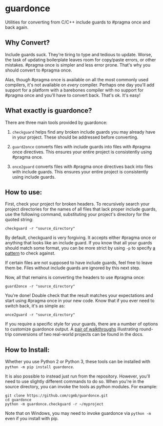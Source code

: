 guardonce
=========

Utilities for converting from C/C++ include guards to #pragma once and
back again.

## Why Convert?
Include guards suck. They're tiring to type and tedious to update. Worse, the
task of updating boilerplate leaves room for copy/paste errors, or other
mistakes. #pragma once is simpler and less error prone. That's why you should
convert to #pragma once.

Alas, though #pragma once is available on all the most commonly used
compilers, it's not available on _every_ compiler. Perhaps one day you'll add
support for a platform with a barebones compiler with no support for #pragma
once and you'll have to convert back. That's ok. It's easy!

## What exactly is guardonce?
There are three main tools provided by guardonce:

1. `checkguard` helps find any broken include guards you may already have in
your project. These should be addressed before converting.

2. `guard2once` converts files with include guards into files with #pragma
once directives. This ensures your entire project is consistently using #pragma
once.

3. `once2guard` converts files with #pragma once directives back into files
with include guards. This ensures your entire project is consistently using
include guards.

## How to use:
First, check your project for broken headers. To recursively search your
project directories for the names of all files that lack proper include guards,
use the following command, substituting your project's directory for the
quoted string:

`checkguard -r "source_directory"`

By default, checkguard is very forgiving. It accepts either #pragma once or
anything that looks like an include guard. If you know that all your guards
should match some format, you can be more strict by using `-p` to specify
[a pattern](docs/PatternLanguage.md) to check against.

If certain files are not supposed to have include guards, feel free to leave
them be. Files without include guards are ignored by this next step.

Now, all that remains is converting the headers to use #pragma once:

`guard2once -r "source_directory"`

You're done! Double check that the result matches your expectations and start
using #pragma once in your new code. Know that if you ever need to switch back,
it's as simple as:

`once2guard -r "source_directory"`

If you require a specific style for your guards, there are a number of options
to customize guardonce output. A [pair of walkthroughs](docs/Walkthrough.md)
illustrating round-trip conversions of two real-world projects can be found in
the docs.

## How to Install:
Whether you use Python 2 or Python 3, these tools can be installed with
`python -m pip install guardonce`.

It is also possible to instead just run from the repository. However, you'll
need to use slightly different commands to do so. When you're in the source
directory, you can invoke the tools as python modules. For example:

```
git clone https://github.com/cgmb/guardonce.git
cd guardonce
python -m guardonce.checkguard -r ~/myproject
```

Note that on Windows, you may need to invoke guardonce via `python -m` even if
you install with pip.
